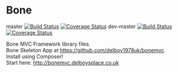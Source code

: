 Bone
====
master     [![Build Status](https://travis-ci.org/delboy1978uk/bone.png?branch=master)](https://travis-ci.org/delboy1978uk/bone) [![Coverage Status](https://img.shields.io/coveralls/delboy1978uk/bone.svg)](https://coveralls.io/r/delboy1978uk/bone?branch=master)
dev-master [![Build Status](https://travis-ci.org/delboy1978uk/bone.png?branch=dev-master)](https://travis-ci.org/delboy1978uk/bone) [![Coverage Status](https://img.shields.io/coveralls/delboy1978uk/bone.svg)](https://coveralls.io/r/delboy1978uk/bone?branch=dev-master)

Bone MVC Framework library files.<br />
Bone Skeleton App at https://github.com/delboy1978uk/bonemvc<br />
Install using Composer!<br />
Start here: http://bonemvc.delboysplace.co.uk

